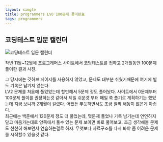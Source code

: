 ```yaml
---
layout: single
title: programmers LV0 100문제 풀이완료
tags: programmers
---
```


## 코딩테스트 입문 캘린더
![코딩테스트 입문 캘린더](https://github.com/noir1458/coding_test/assets/50611218/8e449f85-a12d-46ae-a606-2077607faa4a)

작년 11월~12월에 프로그래머스 사이트에서 코딩테스트를 접하고 2개월동안 100문제 풀이한 결과 사진.  

그 당시에는 깃허브 페이지를 사용하지 않았고, 문제도 대부분 쉬웠기때문에 여기에 별도 기록은 남기지 않는다.  
LV2 문제를 처음에 풀었었는데 할만해서 5문제 정도 풀어놨다. 사이트에서 0문제부터 100문제 풀이를 권장하는것 같아서 제일 쉬운것 부터 매일 쭉 풀기로 계획하기는 했었는데 지금 보니까 2개월이 걸렸다. 어쨌든 뿌듯하면서도 조금 일찍 해놓지 않은게 아쉽다.  
최근에는 백준에서 120문제 정도 더 풀었는데, 몇문제 풀었나 기록 남기는데 연연하지 말고 마음가는대로 양쪽에서 풀수 있는 문제 보이면 바로 풀어보고, 조금 생각해볼 문제도 천천히 해보면서 연습하는걸로 하자. 무엇보다 자료구조를 다시 봐야 좀 어려운 문제를 시작할수 있을것 같다.